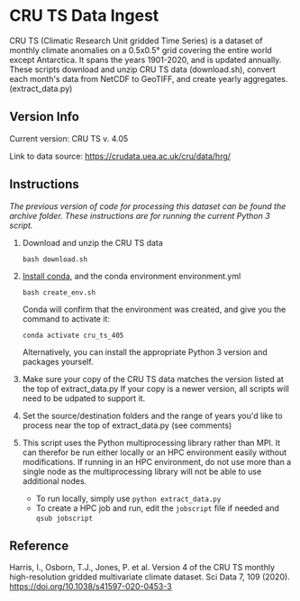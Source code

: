 # CRU TS Data Ingest

CRU TS (Climatic Research Unit gridded Time Series) is a dataset of monthly climate anomalies on a 0.5x0.5° grid covering the entire world except Antarctica.
It spans the years 1901-2020, and is updated annually.
These scripts download and unzip CRU TS data (download.sh), convert each month's data from NetCDF to GeoTIFF, and create yearly aggregates. (extract_data.py)

## Version Info

Current version:
CRU TS v. 4.05

Link to data source:
https://crudata.uea.ac.uk/cru/data/hrg/

## Instructions

*The previous version of code for processing this dataset can be found the archive folder.
These instructions are for running the current Python 3 script.*

1. Download and unzip the CRU TS data
   ```
   bash download.sh
   ```

3. [Install conda](https://docs.conda.io/projects/conda/en/latest/user-guide/install/index.html), and the conda environment environment.yml
   ```
   bash create_env.sh
   ```
   Conda will confirm that the environment was created, and give you the command to activate it:
   ```
   conda activate cru_ts_405
   ```
   Alternatively, you can install the appropriate Python 3 version and packages yourself.

4. Make sure your copy of the CRU TS data matches the version listed at the top of extract_data.py
   If your copy is a newer version, all scripts will need to be udpated to support it.

5. Set the source/destination folders and the range of years you'd like to process near the top of extract_data.py (see comments)

6. This script uses the Python multiprocessing library rather than MPI. It can therefor be run either locally or an HPC environment easily without modifications. If running in an HPC environment, do not use more than a single node as the multiprocessing library will not be able to use additional nodes.

   - To run locally, simply use `python extract_data.py`
   - To create a HPC job and run, edit the `jobscript` file if needed and `qsub jobscript`


## Reference

Harris, I., Osborn, T.J., Jones, P. et al. Version 4 of the CRU TS monthly high-resolution gridded multivariate climate dataset. Sci Data 7, 109 (2020). https://doi.org/10.1038/s41597-020-0453-3
